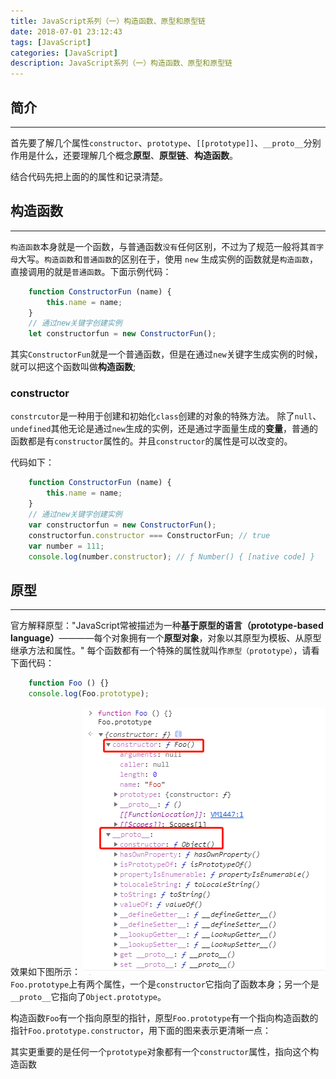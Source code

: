 ```yaml
---
title: JavaScript系列（一）构造函数、原型和原型链
date: 2018-07-01 23:12:43
tags: [JavaScript]
categories: [JavaScript]
description: JavaScript系列（一）构造函数、原型和原型链
---
```

## 简介
<hr/>

首先要了解几个属性`constructor`、`prototype`、`[[prototype]]`、`__proto__`分别作用是什么，还要理解几个概念**原型**、**原型链**、**构造函数**。

结合代码先把上面的的属性和记录清楚。

## 构造函数
<hr/>

`构造函数`本身就是一个函数，与普通函数`没有`任何区别，不过为了规范一般将其`首字母`大写。`构造函数`和`普通函数`的区别在于，使用 `new` 生成实例的函数就是`构造函数`，直接调用的就是`普通函数`。下面示例代码：
```javascript
    function ConstructorFun (name) {
        this.name = name;
    }
    // 通过new关键字创建实例
    let constructorfun = new ConstructorFun();
```
其实`ConstructorFun`就是一个普通函数，但是在通过`new`关键字生成实例的时候，就可以把这个函数叫做**构造函数**;

### constructor
`constrcutor`是一种用于创建和初始化`class`创建的对象的特殊方法。
除了`null`、`undefined`其他无论是通过`new`生成的实例，还是通过字面量生成的**变量**，普通的函数都是有`constructor`属性的。并且`constructor`的属性是可以改变的。

代码如下：
```javascript
    function ConstructorFun (name) {
        this.name = name;
    }
    // 通过new关键字创建实例
    var constructorfun = new ConstructorFun();
    constructorfun.constructor === ConstructorFun; // true
    var number = 111;
    console.log(number.constructor); // ƒ Number() { [native code] }
```

## 原型
<hr/>

官方解释原型："JavaScript常被描述为一种**基于原型的语言（prototype-based language）**————每个对象拥有一个**原型对象**，对象以其原型为模板、从原型继承方法和属性。"
每个函数都有一个特殊的属性就叫作`原型（prototype）`，请看下面代码：
```javascript
    function Foo () {}
    console.log(Foo.prototype);
```
效果如下图所示：
![JavaScript-prototype](../../images/javascript/javascript-prototype-1-1.png)
`Foo.prototype`上有两个属性，一个是`constructor`它指向了函数本身；另一个是`__proto__`它指向了`Object.prototype`。

构造函数`Foo`有一个指向原型的指针，原型`Foo.prototype`有一个指向构造函数的指针`Foo.prototype.constructor`，用下面的图来表示更清晰一点：




其实更重要的是任何一个`prototype`对象都有一个`constructor`属性，指向这个构造函数